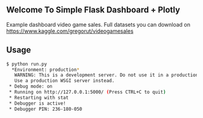 ## Welcome To Simple Flask Dashboard + Plotly
Example dashboard video game sales.
Full datasets you can download on https://www.kaggle.com/gregorut/videogamesales

## Usage

```bash
$ python run.py
  *Environment: production*
   WARNING: This is a development server. Do not use it in a production deployment.
   Use a production WSGI server instead.
 * Debug mode: on
 * Running on http://127.0.0.1:5000/ (Press CTRL+C to quit)
 * Restarting with stat
 * Debugger is active!
 * Debugger PIN: 236-180-050
```

